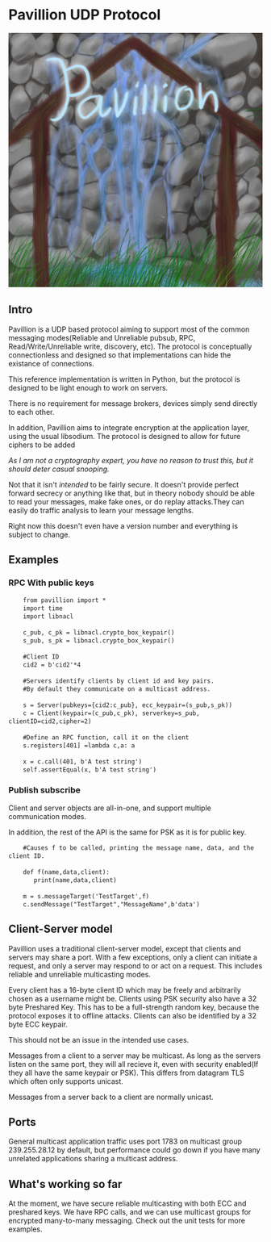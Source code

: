 # Pavillion UDP Protocol
![logo](logo.jpg)

## Intro

Pavillion is a UDP based protocol aiming to support most of the common messaging modes(Reliable and Unreliable pubsub, RPC, Read/Write/Unreliable write, discovery, etc). The protocol is conceptually connectionless and designed so that implementations can hide the existance of connections.

This reference implementation is written in Python, but the protocol is designed to be light enough to work on servers.

There is no requirement for message brokers, devices simply send directly to each other.

In addition, Pavillion aims to integrate encryption at the application layer, using the usual libsodium. The protocol is designed to allow for future ciphers to be added

*As I am not a cryptography expert, you have no reason to trust this, but it should deter casual snooping.*

Not that it isn't *intended* to be fairly secure. It doesn't provide perfect forward secrecy or anything like that, but in theory nobody should be able to read your messages, make fake ones, or do replay attacks.They can easily do traffic analysis to learn your message lengths.

Right now this doesn't even have a version number and everything is subject to change.

## Examples
### RPC With public keys
```
    from pavillion import *
    import time
    import libnacl

    c_pub, c_pk = libnacl.crypto_box_keypair()
    s_pub, s_pk = libnacl.crypto_box_keypair()
    
    #Client ID
    cid2 = b'cid2'*4

    #Servers identify clients by client id and key pairs.
    #By default they communicate on a multicast address.

    s = Server(pubkeys={cid2:c_pub}, ecc_keypair=(s_pub,s_pk))
    c = Client(keypair=(c_pub,c_pk), serverkey=s_pub, clientID=cid2,cipher=2)

    #Define an RPC function, call it on the client
    s.registers[401] =lambda c,a: a

    x = c.call(401, b'A test string')
    self.assertEqual(x, b'A test string')
```
### Publish subscribe
Client and server objects are all-in-one, and support multiple communication modes.

In addition, the rest of the API is the same for PSK as it is for public key.
```
    #Causes f to be called, printing the message name, data, and the client ID.

    def f(name,data,client):
       print(name,data,client)

    m = s.messageTarget('TestTarget',f)
    c.sendMessage("TestTarget","MessageName",b'data')

```
## Client-Server model

Pavillion uses a traditional client-server model, except that clients and servers may share a port. With a few exceptions, only a client can initiate a request, and only a server may respond to or act on a request. This includes reliable and unreliable multicasting modes.

Every client has a 16-byte client ID which may be freely and arbitrarily chosen as a username might be. Clients using PSK security also have a 32 byte Preshared Key. This has to be a full-strength random key, because the protocol exposes it to offline attacks. Clients can also be identified by a 32 byte ECC keypair.

This should not be an issue in the intended use cases.


Messages from a client to a server may be multicast. As long as the servers listen on the same port, they will all recieve it, even with security enabled(If they all have the same keypair or PSK). This differs from datagram TLS which often only supports unicast.

Messages from a server back to a client are normally unicast.

## Ports

General multicast application traffic uses port 1783 on multicast group 239.255.28.12 by default, but performance could go down if you have many unrelated applications sharing a multicast address.


## What's working so far

At the moment, we have secure reliable multicasting with both ECC and preshared keys. We have RPC calls, and we can use multicast groups for encrypted many-to-many messaging. Check out the unit tests for more examples.
